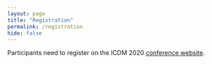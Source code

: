 ```yaml
---
layout: page
title: "Registration"
permalink: /registration
hide: false
---
```


Participants need to register on the ICDM 2020 <a href="http://www.icdm2020.unical.it/">conference website</a>. 
